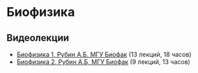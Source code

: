 # Биофизика

## Видеолекции

* [Биофизика 1, Рубин А.Б, МГУ Биофак](https://teach-in.ru/course/biophysics-rubin-part-1) (13 лекций, 18 часов)
* [Биофизика 2, Рубин А.Б, МГУ Биофак](https://teach-in.ru/course/biophysics-rubin-part-2) (9 лекций, 13 часов)

